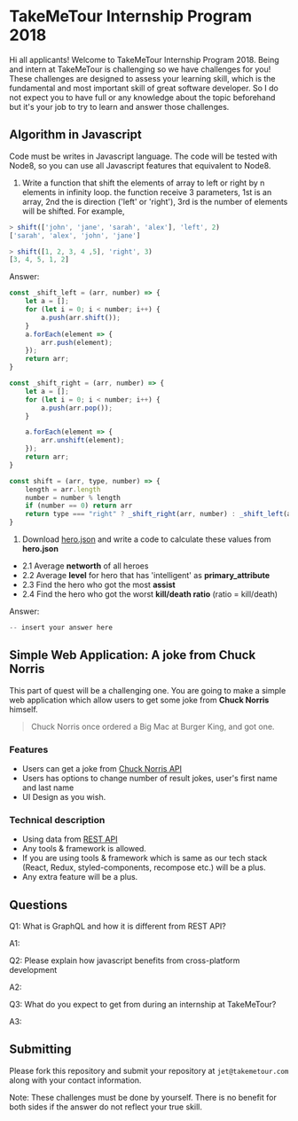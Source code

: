 # TakeMeTour Internship Program 2018

Hi all applicants! Welcome to TakeMeTour Internship Program 2018. Being and intern at TakeMeTour is challenging so we have challenges for you! These challenges are designed to assess your learning skill, which is the fundamental and most important skill of great software developer. So I do not expect you to have full or any knowledge about the topic beforehand but it's your job to try to learn and answer those challenges.

## Algorithm in Javascript

Code must be writes in Javascript language. The code will be tested with Node8, so you can use all Javascript features that equivalent to Node8.

1. Write a function that shift the elements of array to left or right by n elements in infinity loop. the function receive 3 parameters, 1st is an array, 2nd the is direction ('left' or 'right'), 3rd is the number of elements will be shifted. For example,

```js
> shift(['john', 'jane', 'sarah', 'alex'], 'left', 2)
['sarah', 'alex', 'john', 'jane']

> shift([1, 2, 3, 4 ,5], 'right', 3)
[3, 4, 5, 1, 2]
```

Answer:

```js
const _shift_left = (arr, number) => {
    let a = [];
    for (let i = 0; i < number; i++) {
        a.push(arr.shift());
    }
    a.forEach(element => {
        arr.push(element);
    });
    return arr;
}

const _shift_right = (arr, number) => {
    let a = [];
    for (let i = 0; i < number; i++) {
        a.push(arr.pop());
    }

    a.forEach(element => {
        arr.unshift(element);
    });
    return arr;
}

const shift = (arr, type, number) => {
    length = arr.length
    number = number % length
    if (number == 0) return arr
    return type === "right" ? _shift_right(arr, number) : _shift_left(arr, number);
}
```

1. Download [hero.json](https://github.com/takemetour/job-quest-intern-2018/blob/master/hero.json) and write a code to calculate these values from **hero.json**
- 2.1 Average **networth** of all heroes
- 2.2 Average **level** for hero that has 'intelligent' as **primary_attribute**
- 2.3 Find the hero who got the most **assist**
- 2.4 Find the hero who got the worst **kill/death ratio** (ratio = kill/death)

Answer:

```js
-- insert your answer here
```

## Simple Web Application: A joke from Chuck Norris

This part of quest will be a challenging one. You are going to make a simple web application which allow users to get some joke from **Chuck Norris** himself.

> Chuck Norris once ordered a Big Mac at Burger King, and got one.

### Features

- Users can get a joke from [Chuck Norris API](http://www.icndb.com/api/)
- Users has options to change number of result jokes, user's first name and last name
- UI Design as you wish.

### Technical description

- Using data from [REST API](http://www.icndb.com/api/)
- Any tools & framework is allowed.
- If you are using tools & framework which is same as our tech stack (React, Redux, styled-components, recompose etc.) will be a plus.
- Any extra feature will be a plus.

## Questions

Q1: What is GraphQL and how it is different from REST API?

A1: <insert your answer here>

Q2: Please explain how javascript benefits from cross-platform development

A2: <insert your answer here>

Q3: What do you expect to get from during an internship at TakeMeTour?

A3: <insert your answer here>

## Submitting

Please fork this repository and submit your repository at `jet@takemetour.com` along with your contact information.

Note: These challenges must be done by yourself. There is no benefit for both sides if the answer do not reflect your true skill.
